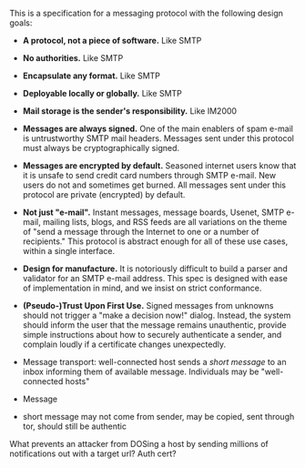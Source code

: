 This is a specification for a messaging protocol with the following design goals:

- **A protocol, not a piece of software.** Like SMTP

- **No authorities.** Like SMTP

- **Encapsulate any format.** Like SMTP

- **Deployable locally or globally.** Like SMTP

- **Mail storage is the sender's responsibility.** Like IM2000

- **Messages are always signed.** One of the main enablers of spam e-mail is untrustworthy SMTP mail headers. Messages sent under this protocol must always be cryptographically signed.

- **Messages are encrypted by default.** Seasoned internet users know that it is unsafe to send credit card numbers through SMTP e-mail. New users do not and sometimes get burned. All messages sent under this protocol are private (encrypted) by default.

- **Not just "e-mail".** Instant messages, message boards, Usenet, SMTP e-mail, mailing lists, blogs, and RSS feeds are all variations on the theme of "send a message through the Internet to one or a number of recipients." This protocol is abstract enough for all of these use cases, within a single interface.

- **Design for manufacture.** It is notoriously difficult to build a parser and validator for an SMTP e-mail address. This spec is designed with ease of implementation in mind, and we insist on strict conformance.

- **(Pseudo-)Trust Upon First Use.** Signed messages from unknowns should not trigger a "make a decision now!" dialog. Instead, the system should inform the user that the message remains unauthentic, provide simple instructions about how to securely authenticate a sender, and complain loudly if a certificate changes unexpectedly.

[Trust Upon First Use]: http://en.wikipedia.org/wiki/User:Dotdotike/Trust_Upon_First_Use



- Message transport: well-connected host sends a *short message* to an inbox informing them of available message. Individuals may be "well-connected hosts"

- Message

- short message may not come from sender, may be copied, sent through tor, should still be authentic

What prevents an attacker from DOSing a host by sending millions of notifications out with a target url? Auth cert?
